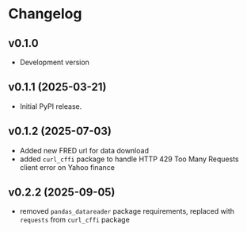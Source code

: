 # Changelog

## v0.1.0

- Development version

## v0.1.1 (2025-03-21)

- Initial PyPI release.

## v0.1.2 (2025-07-03)

- Added new FRED url for data download
- added `curl_cffi` package to handle HTTP 429 Too Many Requests client error on Yahoo finance

## v0.2.2 (2025-09-05)

- removed `pandas_datareader` package requirements, replaced with `requests` from `curl_cffi` package